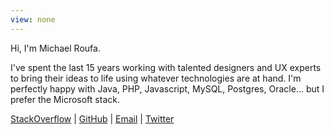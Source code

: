 ```yaml
---
view: none
---
```


Hi, I'm Michael Roufa.

I've spent the last 15 years working with talented designers and UX experts to bring their ideas to life using whatever technologies are at hand. I'm perfectly happy with Java, PHP, Javascript, MySQL, Postgres, Oracle... but I prefer the Microsoft stack.

[StackOverflow][1] | [GitHub][2] | [Email][3] | [Twitter][4]

[1]: http://stackoverflow.com/users/197860/roufamatic
[2]: https://github.com/roufamatic
[3]: mailto:mike@roufa.com
[4]: https://twitter.com/roufamatic